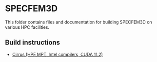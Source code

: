 # SPECFEM3D

This folder contains files and documentation for building SPECFEM3D on various HPC facilities.

## Build instructions
 - [Cirrus (HPE MPT, Intel compilers, CUDA 11.2)](cirrus-mpt-ic-cuda11.md)
